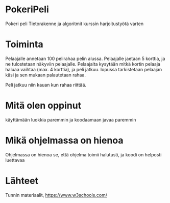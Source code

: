 # PokeriPeli
 Pokeri peli Tietorakenne ja algoritmit kurssin harjoitustyötä varten

# Toiminta
 Pelaajalle annetaan 100 pelirahaa pelin alussa.
 Pelaajalle jaetaan 5 korttia, ja ne tulostetaan näkyviin pelaajalle.
 Pelaajalta kysytään mitkä kortin pelaaja haluaa vaihtaa (max. 4 korttia), ja peli jatkuu.
 lopussa tarkistetaan pelaajan käsi ja sen mukaan palautetaan rahaa.
 
 Peli jatkuu niin kauan kun rahaa riittää.

# Mitä olen oppinut
 käyttämään luokkia paremmin ja koodaamaan javaa paremmin

# Mikä ohjelmassa on hienoa
 Ohjelmassa on hienoa se, että ohjelma toimii halutusti, ja koodi on helposti luettavaa


# Lähteet
 Tunnin materiaalit,
 https://www.w3schools.com/
